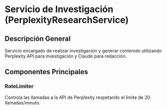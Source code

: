 # Servicio de Investigación (PerplexityResearchService)

## Descripción General
Servicio encargado de realizar investigación y generar contenido utilizando Perplexity API para investigación y Claude para redacción.

## Componentes Principales

### RateLimiter
Controla las llamadas a la API de Perplexity respetando el límite de 20 llamadas/minuto. 